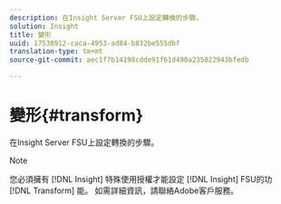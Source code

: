 ```yaml
---
description: 在Insight Server FSU上設定轉換的步驟。
solution: Insight
title: 變形
uuid: 17538912-caca-4953-ad84-b832be555dbf
translation-type: tm+mt
source-git-commit: aec1f7b14198cdde91f61d490a235022943bfedb

---
```



# 變形{#transform}

在Insight Server FSU上設定轉換的步驟。

>[!NOTE]
>
>您必須擁有 [!DNL Insight] 特殊使用授權才能設定 [!DNL Insight] FSU的功 [!DNL Transform] 能。 如需詳細資訊，請聯絡Adobe客戶服務。

